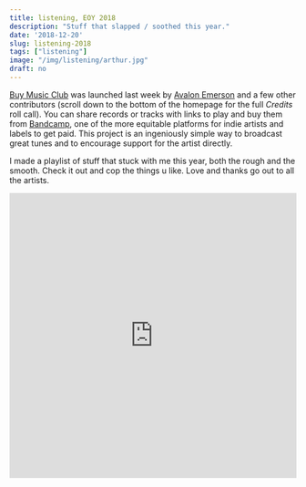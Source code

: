 ```yaml
---
title: listening, EOY 2018
description: "Stuff that slapped / soothed this year."
date: '2018-12-20'
slug: listening-2018
tags: ["listening"]
image: "/img/listening/arthur.jpg"
draft: no
---
```


[Buy Music Club](https://buymusic.club/) was launched last week by [Avalon Emerson](http://avalonemerson.com/) and a few other contributors (scroll down to the bottom of the homepage for the full *Credits* roll call). You can share records or tracks with links to play and buy them from [Bandcamp](https://bandcamp.com/), one of the more equitable platforms for indie artists and labels to get paid. This project is an ingeniously simple way to broadcast great tunes and to encourage support for the artist directly.

I made a playlist of stuff that stuck with me this year, both the rough and the smooth. Check it out and cop the things u like. Love and thanks go out to all the artists.

<iframe src="https://buymusic.club/embed/ewen-stuff-that-slapped-soothed-~2k18" height="500" width="100%" frameborder="0"></iframe>
